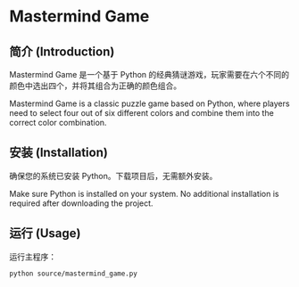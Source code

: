 # Mastermind Game

## 简介 (Introduction)
Mastermind Game 是一个基于 Python 的经典猜谜游戏，玩家需要在六个不同的颜色中选出四个，并将其组合为正确的颜色组合。

Mastermind Game is a classic puzzle game based on Python, where players need to select four out of six different colors and combine them into the correct color combination.

## 安装 (Installation)
确保您的系统已安装 Python。下载项目后，无需额外安装。

Make sure Python is installed on your system. No additional installation is required after downloading the project.

## 运行 (Usage)
运行主程序：
```bash
python source/mastermind_game.py
